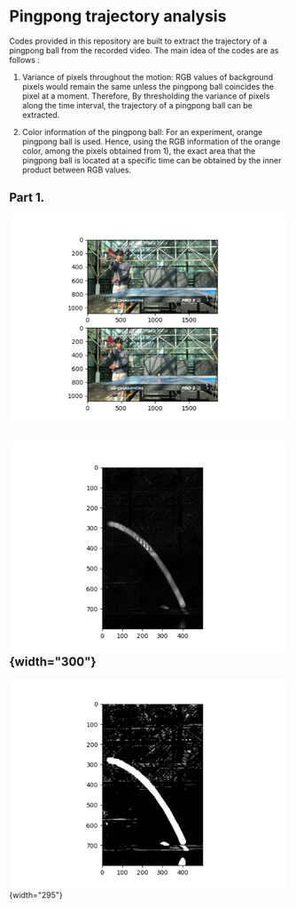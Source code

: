 # Pingpong trajectory analysis

Codes provided in this repository are built to extract the trajectory of a pingpong ball from the recorded video. The main idea of the codes are as follows :

1)  Variance of pixels throughout the motion: RGB values of background pixels would remain the same unless the pingpong ball coincides the pixel at a moment. Therefore, By thresholding the variance of pixels along the time interval, the trajectory of a pingpong ball can be extracted.

2)  Color information of the pingpong ball: For an experiment, orange pingpong ball is used. Hence, using the RGB information of the orange color, among the pixels obtained from 1), the exact area that the pingpong ball is located at a specific time can be obtained by the inner product between RGB values.

## Part 1.

![Figure 1. Initial / final frame of interest in the original video](Figures/1_WindowSettingManual.png)

## ![Figure 2. The visualization of the variance in pixels along the time (gray)](Figures/2_VarianceOfPixels.png){width="300"}

![Figure 3. The variance of pixels after thresholding![Figure 4. The location of the pingpong ball at a specific frame](Figures/4_LocationOfBall_inPath.png){width="300"}![Figure 5. Original image at the selected frame](Figures/4_LocationOfBall_OriginalImage.png){width="300"}![Figure 6. Extracted contours](Figures/5_ContourBall.png){width="300"}](Figures/3_Thresholding.png){width="295"}
